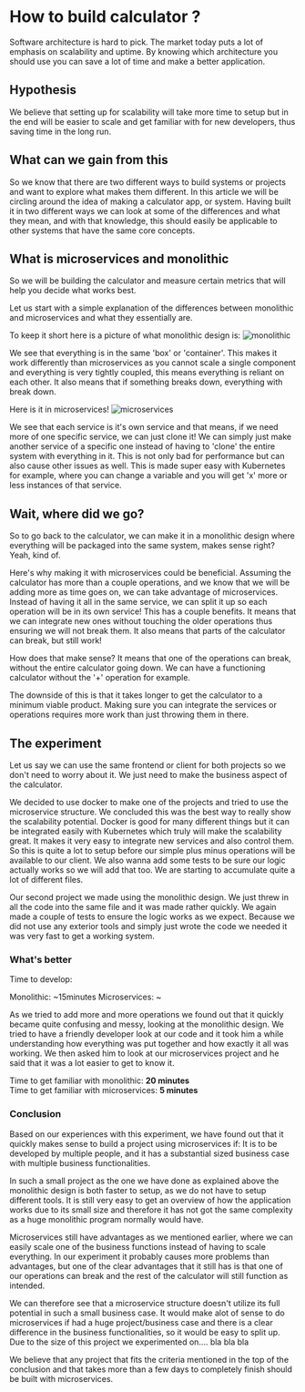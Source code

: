 # How to build calculator ?

Software architecture is hard to pick. The market today puts a lot of emphasis on scalability and uptime. By knowing which architecture you should use you can save a lot of time and make a better application.

## Hypothesis
We believe that setting up for scalability will take more time to setup but in the end will be easier to scale and  get familiar with for new developers, thus saving time in the long run.

## What can we gain from this
So we know that there are two different ways to build systems or projects and want to explore what makes them different. In this article we will be circling around the idea of making a calculator app, or system. Having built it in two different ways we can look at some of the differences and what they mean, and with that knowledge, this should easily be applicable to other systems that have the same core concepts.

## What is microservices and monolithic
So we will be building the calculator and measure certain metrics that will help you decide what works best.

Let us start with a simple explanation of the differences between monolithic and microservices and what they essentially are.

To keep it short here is a picture of what monolithic design is:
![monolithic](https://miro.medium.com/max/2800/1*TRmj8lWyzCufEGjxCONAog.jpeg)

We see that everything is in the same 'box' or 'container'. This makes it work differently than microservices as you cannot scale a single component and everything is very tightly coupled, this means everything is reliant on each other. It also means that if something breaks down, everything with break down.

Here is it in microservices!
![microservices](https://miro.medium.com/max/3444/1*FYrICPQmw3ebh70oswdA6g.png)

We see that each service is it's own service and that means, if we need more of one specific service, we can just clone it! We can simply just make another service of a specific one instead of having to 'clone' the entire system with everything in it. This is not only bad for performance but can also cause other issues as well. This is made super easy with Kubernetes for example, where you can change a variable and you will get 'x' more or less instances of that service.

## Wait, where did we go?
So to go back to the calculator, we can make it in a monolithic design where everything will be packaged into the same system, makes sense right? Yeah, kind of.

Here's why making it with microservices could be beneficial. Assuming the calculator has more than a couple operations, and we know that we will be adding more as time goes on, we can take advantage of microservices. Instead of having it all in the same service, we can split it up so each operation will be in its own service! This has a couple benefits. It means that we can integrate new ones without touching the older operations thus ensuring we will not break them. It also means that parts of the calculator can break, but still work!

How does that make sense? It means that one of the operations can break, without the entire calculator going down. We can have a functioning calculator without the '+' operation for example.

The downside of this is that it takes longer to get the calculator to a minimum viable product. Making sure you can integrate the services or operations requires more work than just throwing them in there.


## The experiment
Let us say we can use the same frontend or client for both projects so we don't need to worry about it. We just need to make the business aspect of the calculator.

We decided to use docker to make one of the projects and tried to use the microservice structure. We concluded this was the best way to really show the scalability potential. Docker is good for many different things but it can be integrated easily with Kubernetes which truly will make the scalability great.
It makes it very easy to integrate new services and also control them. So this is quite a lot to setup before our simple plus minus operations will be available to our client.
We also wanna add some tests to be sure  our logic actually works so we will add that too. We are starting to accumulate quite a lot of different files.

Our second project we made using the monolithic design. We just threw in all the code into the same file and it was made rather quickly. We again made a couple of tests to ensure the logic works as we expect. Because we did not use any exterior tools and simply just wrote the code we needed it was very fast to get a working system.

### What's better

Time to develop:

Monolithic: ~15minutes
Microservices: ~

As we tried to add more and more operations we found out that it quickly became quite confusing and messy, looking at the monolithic design. We tried to have a friendly developer look at our code and it took him a while understanding how everything was put together and how exactly it all was working. We then asked him to look at our microservices project and he said that it was a lot easier to get to know it.   

Time to get familiar with monolithic: **20 minutes**   
Time to get familiar with microservices: **5 minutes**

### Conclusion

Based on our experiences with this experiment, we have found out that it quickly makes sense to build a project using microservices if: It is to be developed by multiple people, and it has a substantial sized business case with multiple business functionalities.

In such a small project as the one we have done as explained above the monolithic design is both faster to setup, as we do not have to setup different tools. It is still very easy to get an overview of how the application works due to its small size and therefore it has not got the same complexity as a huge monolithic program normally would have.

Microservices still have advantages as we mentioned earlier, where we can easily scale one of the business functions instead of having to scale everything. In our experiment it probably causes more problems than advantages, but one of the clear advantages that it still has is that one of our operations can break and the rest of the calculator will still function as intended.

We can therefore see that a microservice structure doesn't utilize its full potential in such a small business case. It would make alot of sense to do microservices if had a huge project/business case and there is a clear difference in the business functionalities, so it would be easy to split up. Due to the size of this project we experimented on.... bla bla bla

We believe that any project that fits the criteria mentioned in the top of the conclusion and that takes more than a few days to completely finish should be built with microservices.
